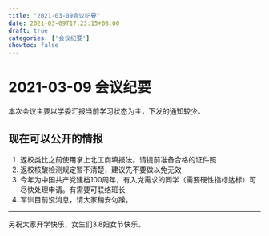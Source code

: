 ```yaml
---
title: "2021-03-09会议纪要"
date: 2021-03-09T17:23:15+08:00
draft: true
categories: ['会议纪要']
showtoc: false
---
```

# 2021-03-09 会议纪要

本次会议主要以学委汇报当前学习状态为主，下发的通知较少。

## 现在可以公开的情报

1. 返校类比之前使用掌上北工商填报法。请提前准备合格的证件照
2. 返校核酸检测规定暂不清楚，建议先不要做以免无效
3. 今年为中国共产党建档100周年，有入党需求的同学（需要硬性指标达标）可尽快处理申请。有需要可联络班长
4. 军训目前没消息，请大家稍安勿躁。

---
另祝大家开学快乐，女生们3.8妇女节快乐。